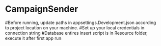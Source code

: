 # CampaignSender

#Before running, update paths in appsettings.Development.json according to project location on your machine.
#Set up your local credentials in connection string
#Database entires insert script is in Resource folder, execute it after first app run
